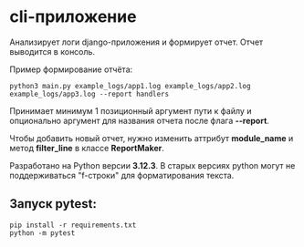 # cli-приложение

Анализирует логи django-приложения и формирует отчет. Отчет выводится в консоль.

Пример формирование отчёта:
```
python3 main.py example_logs/app1.log example_logs/app2.log example_logs/app3.log --report handlers
```

Принимает минимум 1 позиционный аргумент пути к файлу и опционально 
аргумент для названия отчета после флага **--report**.

Чтобы добавить новый отчет, нужно изменить аттрибут **module_name** и 
метод **filter_line** в классе **ReportMaker**.

Разработано на Python версии **3.12.3**.
В старых версиях python могут не поддерживаться "f-строки" для форматирования текста.

## Запуск pytest:
```
pip install -r requirements.txt
python -m pytest
```
